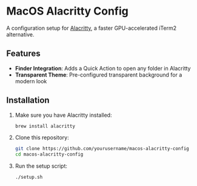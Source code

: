 # MacOS Alacritty Config

A configuration setup for [Alacritty](https://github.com/alacritty/alacritty), a faster GPU-accelerated iTerm2 alternative.

## Features

- **Finder Integration**: Adds a Quick Action to open any folder in Alacritty
- **Transparent Theme**: Pre-configured transparent background for a modern look

## Installation

1. Make sure you have Alacritty installed:
   ```bash
   brew install alacritty
   ```
2. Clone this repository:
    ```bash
    git clone https://github.com/yourusername/macos-alacritty-config
    cd macos-alacritty-config
    ```
3. Run the setup script:
    ```bash
    ./setup.sh
    ```